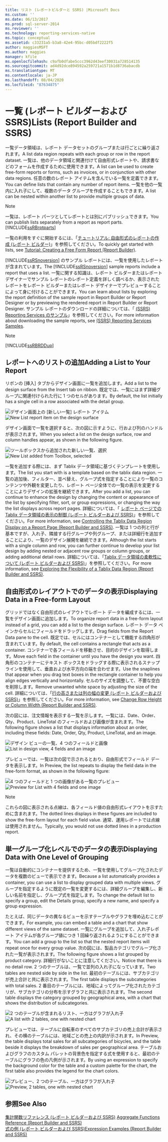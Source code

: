```yaml
---
title: リスト (レポートビルダーと SSRS) |Microsoft Docs
ms.custom: ''
ms.date: 06/13/2017
ms.prod: sql-server-2014
ms.reviewer: ''
ms.technology: reporting-services-native
ms.topic: conceptual
ms.assetid: c33231a5-b3a8-42e4-95bc-d05bdf2222f5
author: maggiesMSFT
ms.author: maggies
manager: kfile
ms.openlocfilehash: c9afb0dfabe5ccc3962d43eef30031a728514135
ms.sourcegitcommit: ad4d92dce894592a259721a1571b1d8736abacdb
ms.translationtype: MT
ms.contentlocale: ja-JP
ms.lasthandoff: 08/04/2020
ms.locfileid: "87634875"
---
```

# <a name="lists-report-builder-and-ssrs"></a><span data-ttu-id="88e70-102">一覧 (レポート ビルダーおよび SSRS)</span><span class="sxs-lookup"><span data-stu-id="88e70-102">Lists (Report Builder and SSRS)</span></span>
  <span data-ttu-id="88e70-103">一覧データ領域は、レポート データセットのグループまたは行ごとに繰り返されます。</span><span class="sxs-lookup"><span data-stu-id="88e70-103">A list data region repeats with each group or row in the report dataset.</span></span> <span data-ttu-id="88e70-104">一覧は、他のデータ領域と関連付けて自由形式レポートや、請求書などのフォームを作成するために使用できます。</span><span class="sxs-lookup"><span data-stu-id="88e70-104">A list can be used to create free-form reports or forms, such as invoices, or in conjunction with other data regions.</span></span> <span data-ttu-id="88e70-105">任意の数のレポート アイテムを含んでいる一覧を定義できます。</span><span class="sxs-lookup"><span data-stu-id="88e70-105">You can define lists that contain any number of report items.</span></span> <span data-ttu-id="88e70-106">一覧を他の一覧内に入れ子にして、複数のデータ グループを作成することもできます。</span><span class="sxs-lookup"><span data-stu-id="88e70-106">A list can be nested within another list to provide multiple groups of data.</span></span>  
  
> [!NOTE]  
>  <span data-ttu-id="88e70-107">一覧は、レポート パーツとしてレポートとは別にパブリッシュできます。</span><span class="sxs-lookup"><span data-stu-id="88e70-107">You can publish lists separately from a report as report parts.</span></span> [!INCLUDE[ssRBrptparts](../../includes/ssrbrptparts-md.md)]  
  
 <span data-ttu-id="88e70-108">一覧の利用をすぐに開始するには、「[チュートリアル: 自由形式のレポートの作成 &#40;レポート ビルダー&#41;](../tutorial-creating-a-free-form-report-report-builder.md)」を参照してください。</span><span class="sxs-lookup"><span data-stu-id="88e70-108">To quickly get started with lists, see [Tutorial: Creating a Free Form Report &#40;Report Builder&#41;](../tutorial-creating-a-free-form-report-report-builder.md).</span></span>  
  
 <span data-ttu-id="88e70-109">[!INCLUDE[ssRSnoversion](../../includes/ssrsnoversion-md.md)] のサンプル レポートには、一覧を使用したレポートが含まれています。</span><span class="sxs-lookup"><span data-stu-id="88e70-109">The [!INCLUDE[ssRSnoversion](../../includes/ssrsnoversion-md.md)] sample reports include a report that uses a list.</span></span> <span data-ttu-id="88e70-110">一覧に関する知識は、レポート ビルダーまたはレポート デザイナーでサンプル レポートのレポート定義を詳しく調べるか、表示されたレポートをレポート ビルダーまたはレポート デザイナーでプレビューすることによって身に付けることができます。</span><span class="sxs-lookup"><span data-stu-id="88e70-110">You can learn about lists by exploring the report definition of the sample report in Report Builder or Report Designer or by previewing the rendered report in Report Builder or Report Designer.</span></span> <span data-ttu-id="88e70-111">サンプル レポートのダウンロードの詳細については、「 [(SSRS) Reporting Services のサンプル](https://go.microsoft.com/fwlink/?LinkID=198283)」を参照してください。</span><span class="sxs-lookup"><span data-stu-id="88e70-111">For more information about downloading the sample reports, see [(SSRS) Reporting Services Samples](https://go.microsoft.com/fwlink/?LinkID=198283).</span></span>  
  
> [!NOTE]  
>  [!INCLUDE[ssRBRDDup](../../includes/ssrbrddup-md.md)]  
  
##  <a name="adding-a-list-to-your-report"></a><a name="AddingList"></a><span data-ttu-id="88e70-112">レポートへのリストの追加</span><span class="sxs-lookup"><span data-stu-id="88e70-112">Adding a List to Your Report</span></span>  
 <span data-ttu-id="88e70-113">リボンの [挿入] タブからデザイン画面に一覧を追加します。</span><span class="sxs-lookup"><span data-stu-id="88e70-113">Add a list to the design surface from the Insert tab on ribbon.</span></span> <span data-ttu-id="88e70-114">既定では、一覧にはまず詳細グループに関連付けられた行に 1 つのセルがあります。</span><span class="sxs-lookup"><span data-stu-id="88e70-114">By default, the list initially has a single cell in a row associated with the detail group.</span></span>  
  
 <span data-ttu-id="88e70-115">![デザイン画面上の [新しい一覧] レポート アイテム](../media/rs-listtemplatenew.gif "デザイン画面上の [新しい一覧] レポート アイテム")</span><span class="sxs-lookup"><span data-stu-id="88e70-115">![New List report item on the design surface](../media/rs-listtemplatenew.gif "New List report item on the design surface")</span></span>  
  
 <span data-ttu-id="88e70-116">デザイン画面で一覧を選択すると、次の図に示すように、行および列のハンドルが表示されます。</span><span class="sxs-lookup"><span data-stu-id="88e70-116">When you select a list on the design surface, row and column handles appear, as shown in the following figure.</span></span>  
  
 <span data-ttu-id="88e70-117">![ツールボックスから追加された新しい一覧、選択](../media/rs-listtemplatenewselected.gif "ツールボックスから追加された新しい一覧、選択")</span><span class="sxs-lookup"><span data-stu-id="88e70-117">![New List added from Toolbox, selected](../media/rs-listtemplatenewselected.gif "New List added from Toolbox, selected")</span></span>  
  
 <span data-ttu-id="88e70-118">一覧を追加する際には、まず Tablix データ領域に基づくテンプレートを使用します。</span><span class="sxs-lookup"><span data-stu-id="88e70-118">The list you start with is a template based on the tablix data region.</span></span> <span data-ttu-id="88e70-119">一覧の追加後、フィルター、並べ替え、グループ式を指定することにより一覧のコンテンツや外観を変更したり、レポート ページ全体での一覧の表示を変更することによりデザインの拡張を継続できます。</span><span class="sxs-lookup"><span data-stu-id="88e70-119">After you add a list, you can continue to enhance the design by changing the content or appearance of the list by specifying filter, sort, or group expressions, or changing the way the list displays across report pages.</span></span> <span data-ttu-id="88e70-120">詳細については、「 [レポート ページでの Tablix データ領域の表示の制御 &#40;レポート ビルダーおよび SSRS&#41;](controlling-the-tablix-data-region-display-on-a-report-page.md)」を参照してください。</span><span class="sxs-lookup"><span data-stu-id="88e70-120">For more information, see [Controlling the Tablix Data Region Display on a Report Page &#40;Report Builder and SSRS&#41;](controlling-the-tablix-data-region-display-on-a-report-page.md).</span></span> <span data-ttu-id="88e70-121">一覧は 1 つの列と行が基本ですが、入れ子、隣接する行グループや列グループ、または詳細行を追加することにより、一覧のデザイン展開を継続できます。</span><span class="sxs-lookup"><span data-stu-id="88e70-121">Although the list starts with a single column and row, you can further continue to develop your list design by adding nested or adjacent row groups or column groups, or adding additional detail rows.</span></span> <span data-ttu-id="88e70-122">詳細については、「[Tablix データ領域の柔軟性について &#40;レポート ビルダーおよび SSRS&#41;](exploring-the-flexibility-of-a-tablix-data-region-report-builder-and-ssrs.md)」を参照してください。</span><span class="sxs-lookup"><span data-stu-id="88e70-122">For more information, see [Exploring the Flexibility of a Tablix Data Region &#40;Report Builder and SSRS&#41;](exploring-the-flexibility-of-a-tablix-data-region-report-builder-and-ssrs.md).</span></span>  
  

  
##  <a name="displaying-data-in-a-free-form-layout"></a><a name="DisplayingLayout"></a> <span data-ttu-id="88e70-123">自由形式のレイアウトでのデータの表示</span><span class="sxs-lookup"><span data-stu-id="88e70-123">Displaying Data in a Free-form Layout</span></span>  
 <span data-ttu-id="88e70-124">グリッドではなく自由形式のレイアウトでレポート データを編成するには、一覧をデザイン画面に追加します。</span><span class="sxs-lookup"><span data-stu-id="88e70-124">To organize report data in a free-form layout instead of a grid, you can add a list to the design surface.</span></span> <span data-ttu-id="88e70-125">レポート データ ペインからセルにフィールドをドラッグします。</span><span class="sxs-lookup"><span data-stu-id="88e70-125">Drag fields from the Report Data pane to the cell.</span></span> <span data-ttu-id="88e70-126">既定では、セルにはコンテナーとして機能する四角形が含まれています。</span><span class="sxs-lookup"><span data-stu-id="88e70-126">By default, the cell contains a rectangle that acts as a container.</span></span> <span data-ttu-id="88e70-127">コンテナーで各フィールドを移動させ、目的のデザインを取得します。</span><span class="sxs-lookup"><span data-stu-id="88e70-127">Move each field in the container until you have the design you want.</span></span> <span data-ttu-id="88e70-128">四角形のコンテナーにテキスト ボックスをドラッグする際に表示されるスナップラインを使用して、垂直および水平方向の端を合わせます。</span><span class="sxs-lookup"><span data-stu-id="88e70-128">Use the snaplines that appear when you drag text boxes in the rectangle container to help you align edges vertically and horizontally.</span></span> <span data-ttu-id="88e70-129">セルのサイズを調整して、不要な空白を削除します。</span><span class="sxs-lookup"><span data-stu-id="88e70-129">Remove unwanted white space by adjusting the size of the cell.</span></span> <span data-ttu-id="88e70-130">詳細については、「[行の高さまたは列の幅の変更 &#40;レポート ビルダーおよび SSRS&#41;](change-row-height-or-column-width-report-builder-and-ssrs.md)」を参照してください。</span><span class="sxs-lookup"><span data-stu-id="88e70-130">For more information, see [Change Row Height or Column Width &#40;Report Builder and SSRS&#41;](change-row-height-or-column-width-report-builder-and-ssrs.md).</span></span>  
  
 <span data-ttu-id="88e70-131">次の図には、注文情報を表示する一覧を示します。一覧には、Date、Order、Qty、Product、LineTotal のフィールドおよび画像が含まれます。</span><span class="sxs-lookup"><span data-stu-id="88e70-131">The following figure shows a list that displays information about an order, including these fields: Date, Order, Qty, Product, LineTotal, and an image.</span></span>  
  
 <span data-ttu-id="88e70-132">![デザイン ビューの一覧、4 つのフィールドと画像](../media/rs-basiclistformdesign.gif "デザイン ビューの一覧、4 つのフィールドと画像")</span><span class="sxs-lookup"><span data-stu-id="88e70-132">![List in design view, 4 fields and an image](../media/rs-basiclistformdesign.gif "List in design view, 4 fields and an image")</span></span>  
  
 <span data-ttu-id="88e70-133">プレビューでは、一覧は次の図で示されるとおり、自由形式でフィールド データを表示します。</span><span class="sxs-lookup"><span data-stu-id="88e70-133">In Preview, the list repeats to display the field data in the free-form format, as shown in the following figure:</span></span>  
  
 <span data-ttu-id="88e70-134">![4 つのフィールドと 1 つの画像がある一覧のプレビュー](../media/rs-basiclistformpreview.gif "4 つのフィールドと 1 つの画像がある一覧のプレビュー")</span><span class="sxs-lookup"><span data-stu-id="88e70-134">![Preview for List with 4 fields and one image](../media/rs-basiclistformpreview.gif "Preview for List with 4 fields and one image")</span></span>  
  
> [!NOTE]  
>  <span data-ttu-id="88e70-135">これらの図に表示される点線は、各フィールド値の自由形式レイアウトを示すために含まれます。</span><span class="sxs-lookup"><span data-stu-id="88e70-135">The dotted lines displays in these figures are included to show the free-form layout for each field value.</span></span> <span data-ttu-id="88e70-136">通常、運用レポートでは点線は使用されません。</span><span class="sxs-lookup"><span data-stu-id="88e70-136">Typically, you would not use dotted lines in a production report.</span></span>  
  

  
##  <a name="displaying-data-with-one-level-of-grouping"></a><a name="DisplayingGrouping"></a> <span data-ttu-id="88e70-137">単一グループ化レベルでのデータの表示</span><span class="sxs-lookup"><span data-stu-id="88e70-137">Displaying Data with One Level of Grouping</span></span>  
 <span data-ttu-id="88e70-138">一覧は自動的にコンテナーを提供するため、一覧を使用してグループ化されたデータを複数のビューで表示できます。</span><span class="sxs-lookup"><span data-stu-id="88e70-138">Because a list automatically provides a container, you can use a list to display grouped data with multiple views.</span></span> <span data-ttu-id="88e70-139">グループを指定するように既定の一覧を変更するには、詳細グループを編集し、新しい名前を指定し、グループ式を指定します。</span><span class="sxs-lookup"><span data-stu-id="88e70-139">To change the default list to specify a group, edit the Details group, specify a new name, and specify a group expression.</span></span>  
  
 <span data-ttu-id="88e70-140">たとえば、同じデータの異なるビューを示すテーブルやグラフを埋め込むことができます。</span><span class="sxs-lookup"><span data-stu-id="88e70-140">For example, you can embed a table and a chart that show different views of the same dataset.</span></span> <span data-ttu-id="88e70-141">一覧にグループを追加して、入れ子レポート アイテムが各グループ値につき 1 回繰り返されるようにすることができます。</span><span class="sxs-lookup"><span data-stu-id="88e70-141">You can add a group to the list so that the nested report items will repeat once for every group value.</span></span> <span data-ttu-id="88e70-142">次の図には、製品カテゴリでグループ化された一覧が表示されます。</span><span class="sxs-lookup"><span data-stu-id="88e70-142">The following figure shows a list grouped by product category.</span></span> <span data-ttu-id="88e70-143">詳細行がないことに注意してください。</span><span class="sxs-lookup"><span data-stu-id="88e70-143">Notice that there is no detail row.</span></span> <span data-ttu-id="88e70-144">2 つのテーブルは、一覧で並列の入れ子になっています。</span><span class="sxs-lookup"><span data-stu-id="88e70-144">Two tables are nested side by side in the list.</span></span> <span data-ttu-id="88e70-145">最初のテーブルには、サブカテゴリが売上合計と共に表示されます。</span><span class="sxs-lookup"><span data-stu-id="88e70-145">The first table displays the subcategories with total sales.</span></span> <span data-ttu-id="88e70-146">2 番目のテーブルには、地域によってグループ化されたカテゴリが、サブカテゴリの分布を示すグラフと共に表示されます。</span><span class="sxs-lookup"><span data-stu-id="88e70-146">The second table displays the category grouped by geographical area, with a chart that shows the distribution of subcategories.</span></span>  
  
 <span data-ttu-id="88e70-147">![2 つのテーブルが含まれるリスト、一方はグラフが入れ子](../media/rs-basiclistgroupdesign.gif "2 つのテーブルが含まれるリスト、一方はグラフが入れ子")</span><span class="sxs-lookup"><span data-stu-id="88e70-147">![A list with 2 tables, one with nested chart](../media/rs-basiclistgroupdesign.gif "A list with 2 tables, one with nested chart")</span></span>  
  
 <span data-ttu-id="88e70-148">プレビューでは、テーブルに自転車のすべてのサブカテゴリの売上合計が表示され、その横のテーブルには、地域ごとの売上の内訳が示されます。</span><span class="sxs-lookup"><span data-stu-id="88e70-148">In Preview, the table displays total sales for all subcategories of bicycles, and the table beside it displays the breakdown of sales per geographical area.</span></span> <span data-ttu-id="88e70-149">テーブルおよびグラフのカスタム パレットの背景色を指定する式を使用すると、最初のテーブルにグラフの色の凡例が示されます。</span><span class="sxs-lookup"><span data-stu-id="88e70-149">By using an expression to specify the background color for the table and a custom palette for the chart, the first table also provides the legend for the chart colors.</span></span>  
  
 <span data-ttu-id="88e70-150">![プレビュー、2 つのテーブル、一方はグラフが入れ子](../media/rs-basiclistgrouppreview.gif "プレビュー、2 つのテーブル、一方はグラフが入れ子")</span><span class="sxs-lookup"><span data-stu-id="88e70-150">![Preview, 2 tables, one with nested chart](../media/rs-basiclistgrouppreview.gif "Preview, 2 tables, one with nested chart")</span></span>  
  

  
## <a name="see-also"></a><span data-ttu-id="88e70-151">参照</span><span class="sxs-lookup"><span data-stu-id="88e70-151">See Also</span></span>  
 <span data-ttu-id="88e70-152">[集計関数リファレンス &#40;レポート ビルダーおよび SSRS&#41;](report-builder-functions-aggregate-functions-reference.md) </span><span class="sxs-lookup"><span data-stu-id="88e70-152">[Aggregate Functions Reference &#40;Report Builder and SSRS&#41;](report-builder-functions-aggregate-functions-reference.md) </span></span>  
 [<span data-ttu-id="88e70-153">式の例 (レポート ビルダーおよび SSRS)</span><span class="sxs-lookup"><span data-stu-id="88e70-153">Expression Examples &#40;Report Builder and SSRS&#41;</span></span>](expression-examples-report-builder-and-ssrs.md)  
  
  

